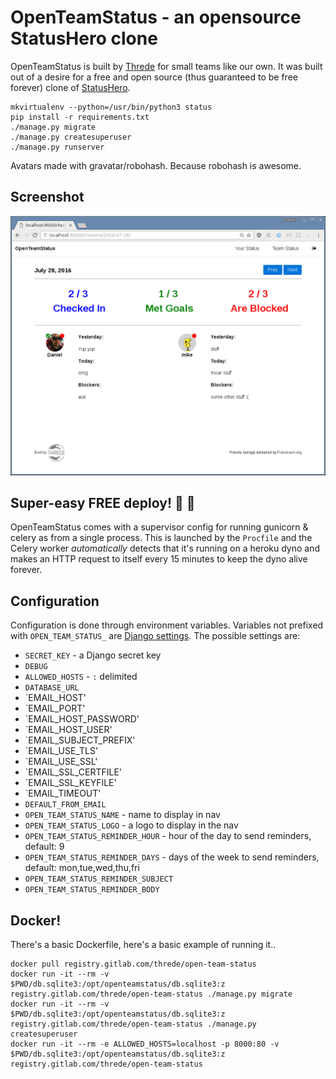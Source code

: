 # OpenTeamStatus - an opensource StatusHero clone
OpenTeamStatus is built by [Threde](http://threde.com) for small teams like our
own. It was built out of a desire for a free and open source (thus guaranteed to
be free forever) clone of [StatusHero](http://statushero.com).

```
mkvirtualenv --python=/usr/bin/python3 status
pip install -r requirements.txt
./manage.py migrate
./manage.py createsuperuser
./manage.py runserver
```

Avatars made with gravatar/robohash. Because robohash is awesome.

## Screenshot
![screenshot](.screenshot.png)

## Super-easy FREE deploy! :tada: :100:
OpenTeamStatus comes with a supervisor config for running gunicorn & celery as
from a single process. This is launched by the `Procfile` and the Celery worker
*automatically* detects that it's running on a heroku dyno and makes an HTTP
request to itself every 15 minutes to keep the dyno alive forever.

## Configuration
Configuration is done through environment variables. Variables not prefixed
with `OPEN_TEAM_STATUS_` are
[Django settings](https://docs.djangoproject.com/en/1.9/ref/settings/). The
possible settings are:

 * `SECRET_KEY` - a Django secret key
 * `DEBUG`
 * `ALLOWED_HOSTS` - `:` delimited
 * `DATABASE_URL`
 * `EMAIL_HOST'
 * `EMAIL_PORT'
 * `EMAIL_HOST_PASSWORD'
 * `EMAIL_HOST_USER'
 * `EMAIL_SUBJECT_PREFIX'
 * `EMAIL_USE_TLS'
 * `EMAIL_USE_SSL'
 * `EMAIL_SSL_CERTFILE'
 * `EMAIL_SSL_KEYFILE'
 * `EMAIL_TIMEOUT'
 * `DEFAULT_FROM_EMAIL`
 * `OPEN_TEAM_STATUS_NAME` - name to display in nav
 * `OPEN_TEAM_STATUS_LOGO` - a logo to display in the nav
 * `OPEN_TEAM_STATUS_REMINDER_HOUR` - hour of the day to send reminders,
    default: 9
 * `OPEN_TEAM_STATUS_REMINDER_DAYS` - days of the week to send reminders,
    default: mon,tue,wed,thu,fri
 * `OPEN_TEAM_STATUS_REMINDER_SUBJECT`
 * `OPEN_TEAM_STATUS_REMINDER_BODY`



## Docker!
There's a basic Dockerfile, here's a basic example of running it..
```
docker pull registry.gitlab.com/threde/open-team-status
docker run -it --rm -v $PWD/db.sqlite3:/opt/openteamstatus/db.sqlite3:z registry.gitlab.com/threde/open-team-status ./manage.py migrate
docker run -it --rm -v $PWD/db.sqlite3:/opt/openteamstatus/db.sqlite3:z registry.gitlab.com/threde/open-team-status ./manage.py createsuperuser
docker run -it --rm -e ALLOWED_HOSTS=localhost -p 8000:80 -v $PWD/db.sqlite3:/opt/openteamstatus/db.sqlite3:z registry.gitlab.com/threde/open-team-status
```

